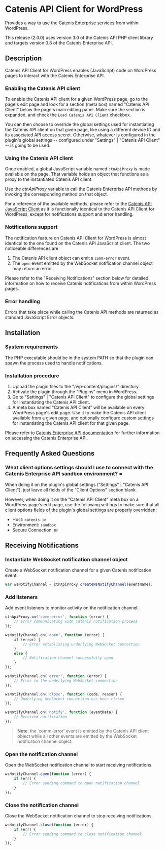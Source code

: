 # Catenis API Client for WordPress

Provides a way to use the Catenis Enterprise services from within WordPress.

This release (2.0.0) uses version 3.0 of the Catenis API PHP client library and targets version 0.8 of the Catenis Enterprise API.

## Description

Catenis API Client for WordPress enables (JavaScript) code on WordPress pages to interact with the Catenis Enterprise API.

### Enabling the Catenis API client

To enable the Catenis API client for a given WordPress page, go to the page's edit page and look for a section (meta box) named "Catenis API Client" below the page's main editing panel. Make sure the section is expanded, and check the `Load Catenis API Client` checkbox.

You can then choose to override the global settings used for instantiating the Catenis API client on that given page, like using a different device ID and its associated API access secret. Otherwise, whatever is configured in the plugin's global settings -- configured under "Settings" | "Catenis API Client" -- is going to be used.

### Using the Catenis API client

Once enabled, a global JavaScript variable named `ctnApiProxy` is made available on the page. That variable holds an object that functions as a proxy to the instantiated Catenis API client.

Use the *ctnApiProxy* variable to call the Catenis Enterprise API methods by invoking the corresponding method on that object.

For a reference of the available methods, please refer to the [Catenis API JavaScript Client](https://github.com/blockchainofthings/CatenisAPIClientJS) as it is functionally identical to the Catenis API Client for WordPress, except for notifications support and error handling.

### Notifications support

The notification feature on Catenis API Client for WordPress is almost identical to the one found on the Catenis API JavaScript client. The two noticeable differences are:

1. The Catenis API client object can emit a `comm-error` event.
1. The `open` event emitted by the WebSocket notification channel object may return an error.

Please refer to the "Receiving Notifications" section below for detailed information on how to receive Catenis notifications from within WordPress pages.

### Error handling

Errors that take place while calling the Catenis API methods are returned as standard JavaScript Error objects.

## Installation

### System requirements

The PHP executable should be in the system PATH so that the plugin can spawn the process used to handle notifications.

### Installation procedure

1. Upload the plugin files to the "/wp-content/plugins/" directory.
1. Activate the plugin through the "Plugins" menu in WordPress.
1. Go to "Settings" | "Catenis API Client" to configure the global settings for instantiating the Catenis API client.
1. A meta box named "Catenis API Client" will be available on every WordPress page's edit page. Use it to make the Catenis API client available from a given page, and optionally configure custom settings for instantiating the Catenis API client for that given page.

Please refer to [Catenis Enterprise API documentation](https://www.catenis.com/docs/api) for further information on accessing the Catenis Enterprise API.

## Frequently Asked Questions

### What client options settings should I use to connect with the Catenis Enterprise API sandbox environment? =

When doing it on the plugin's global settings ("Settings" | "Catenis API Client"), just leave all fields of the "Client Options" section blank.

However, when doing it on the "Catenis API Client" meta box on a WordPress page's edit page, use the following settings to make sure that all client options fields of the plugin's global settings are properly overridden:
- Host: `catenis.io`
- Environment: `sandbox`
- Secure Connection: `On`

## Receiving Notifications

### Instantiate WebSocket notification channel object

Create a WebSocket notification channel for a given Catenis notification event.

```javascript
var wsNotifyChannel = ctnApiProxy.createWsNotifyChannel(eventName);
```

### Add listeners

Add event listeners to monitor activity on the notification channel.

```javascript
ctnApiProxy.on('comm-error', function (error) {
    // Error communicating with Catenis notification process
});

wsNotifyChannel.on('open', function (error) {
    if (error) {
        // Error establishing underlying WebSocket connection
    }
    else {
        // Notification channel successfully open
    }
});

wsNotifyChannel.on('error', function (error) {
    // Error in the underlying WebSocket connection
});

wsNotifyChannel.on('close', function (code, reason) {
    // Underlying WebSocket connection has been closed
});

wsNotifyChannel.on('notify', function (eventData) {
    // Received notification
});
```

> **Note**: the 'comm-error' event is emitted by the Catenis API client object while all other events are emitted by the WebSocket notification channel object.

### Open the notification channel

Open the WebSocket notification channel to start receiving notifications.

```javascript
wsNotifyChannel.open(function (error) {
    if (err) {
        // Error sending command to open notification channel
    }
});
```

### Close the notification channel

Close the WebSocket notification channel to stop receiving notifications.

```javascript
wsNotifyChannel.close(function (error) {
    if (err) {
        // Error sending command to close notification channel
    }
});
```
